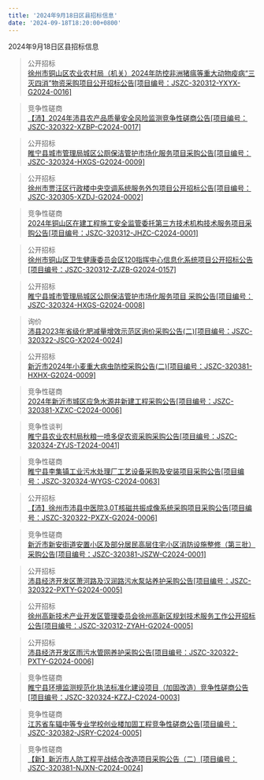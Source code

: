 ```yaml
---
title: '2024年9月18日区县招标信息'
date: '2024-09-18T18:20:00+0800'
---
```

2024年9月18日区县招标信息
<!--more-->
>公开招标<br>
>[徐州市铜山区农业农村局（机关）2024年防控非洲猪瘟等重大动物疫病“三灭四消”物资采购项目公开招标公告[项目编号：JSZC-320312-YXYX-G2024-0016]](http://czj.xz.gov.cn/Home/HomeDetails?type=0&articleid=8a475ba2-9fdf-4e97-868c-81fcb4cfefff)

>竞争性磋商<br>
>[【沛】2024年沛县农产品质量安全风险监测竞争性磋商公告[项目编号：JSZC-320322-XZBP-C2024-0017]](http://czj.xz.gov.cn/Home/HomeDetails?type=0&articleid=2d0a72e4-9d4e-415d-86a8-6c05ca5ccbd3)

>公开招标<br>
>[睢宁县城市管理局城区公厕保洁管护市场化服务项目采购公告[项目编号：JSZC-320324-HXGS-G2024-0009]](http://czj.xz.gov.cn/Home/HomeDetails?type=0&articleid=c12c42fc-f1ab-43a8-bbbb-4daff5791da6)

>公开招标<br>
>[徐州市贾汪区行政楼中央空调系统服务外包项目公开招标公告[项目编号：JSZC-320305-XZDJ-G2024-0002]](http://czj.xz.gov.cn/Home/HomeDetails?type=0&articleid=e7a9912a-144e-43a7-838e-414338a4a1f5)

>竞争性磋商<br>
>[2024年铜山区在建工程施工安全监管委托第三方技术机构技术服务项目采购公告[项目编号：JSZC-320312-JHZC-C2024-0001]](http://czj.xz.gov.cn/Home/HomeDetails?type=0&articleid=aa4532cb-d9c7-44a7-81a3-273ccdeeeb8f)

>公开招标<br>
>[徐州市铜山区卫生健康委员会区120指挥中心信息化系统项目公开招标公告[项目编号：JSZC-320312-ZJZB-G2024-0157]](http://czj.xz.gov.cn/Home/HomeDetails?type=0&articleid=ddfb41d9-035b-4ca5-825b-75f86450b248)

>公开招标<br>
>[睢宁县城市管理局城区公厕保洁管护市场化服务项目 采购公告[项目编号：JSZC-320324-HXGS-G2024-0008]](http://czj.xz.gov.cn/Home/HomeDetails?type=0&articleid=82b55945-09b2-4720-a67b-ecf1d0c7e4a7)

>询价<br>
>[沛县2023年省级化肥减量增效示范区询价采购公告(二)[项目编号：JSZC-320322-JSCG-X2024-0024]](http://czj.xz.gov.cn/Home/HomeDetails?type=0&articleid=17a7350e-6e9c-404e-a7e0-8b22050ab8c5)

>公开招标<br>
>[新沂市2024年小麦重大病虫防控采购公告(二)[项目编号：JSZC-320381-HXHX-G2024-0009]](http://czj.xz.gov.cn/Home/HomeDetails?type=0&articleid=244a078a-74c6-4d36-a99e-351506d1e735)

>竞争性磋商<br>
>[2024年新沂市城区应急水源井新建工程采购公告[项目编号：JSZC-320381-XZXC-C2024-0006]](http://czj.xz.gov.cn/Home/HomeDetails?type=0&articleid=c5f0f9c4-7688-4f02-b034-81a543a632f1)

>竞争性谈判<br>
>[睢宁县农业农村局秋粮一喷多促农资采购采购公告[项目编号：JSZC-320324-ZYJS-T2024-0041]](http://czj.xz.gov.cn/Home/HomeDetails?type=0&articleid=4ec8b3de-8b83-4ac1-822a-100d9c2d2fe6)

>竞争性磋商<br>
>[睢宁县李集镇工业污水处理厂工艺设备采购及安装项目采购公告[项目编号：JSZC-320324-WYGS-C2024-0063]](http://czj.xz.gov.cn/Home/HomeDetails?type=0&articleid=1b57cc42-7e80-45a1-a277-6d6f0f97237b)

>公开招标<br>
>[【沛】徐州市沛县中医院3.0T核磁共振成像系统采购项目采购公告[项目编号：JSZC-320322-PXZX-G2024-0006]](http://czj.xz.gov.cn/Home/HomeDetails?type=0&articleid=046d7f62-ac5a-4754-89d7-df1b85107a5a)

>竞争性磋商<br>
>[新沂市新安街道安置小区及部分居民高层住宅小区消防设施整修（第三批）采购公告[项目编号：JSZC-320381-JSZW-C2024-0001]](http://czj.xz.gov.cn/Home/HomeDetails?type=0&articleid=146d0773-b1bc-49c9-a17e-a9e92b278adc)

>公开招标<br>
>[沛县经济开发区萧河路及汉润路污水泵站养护采购公告[项目编号：JSZC-320322-PXTY-G2024-0005]](http://czj.xz.gov.cn/Home/HomeDetails?type=0&articleid=7f6f2d4e-e94f-4477-9d6b-c01db2011f6b)

>公开招标<br>
>[徐州高新技术产业开发区管理委员会徐州高新区规划技术服务工作公开招标公告[项目编号：JSZC-320312-ZYAH-G2024-0005]](http://czj.xz.gov.cn/Home/HomeDetails?type=0&articleid=d0ce23bc-6d3b-4b6a-b7d1-7ce210838b29)

>公开招标<br>
>[沛县经济开发区雨污水管网养护采购公告[项目编号：JSZC-320322-PXTY-G2024-0006]](http://czj.xz.gov.cn/Home/HomeDetails?type=0&articleid=c0281232-e7e7-45b6-950a-401bb13927d3)

>竞争性磋商<br>
>[睢宁县环境监测规范化执法标准化建设项目（加固改造）竞争性磋商公告[项目编号：JSZC-320324-KZZJ-C2024-0003]](http://czj.xz.gov.cn/Home/HomeDetails?type=0&articleid=794a87a6-2ccb-448d-a054-35a28b990f91)

>竞争性磋商<br>
>[江苏省车辐中等专业学校创业楼加固工程竞争性磋商公告[项目编号：JSZC-320382-JSRY-C2024-0005]](http://czj.xz.gov.cn/Home/HomeDetails?type=0&articleid=7f335d8a-8b46-4c7c-84fd-c97366dbdb32)

>竞争性磋商<br>
>[【新】新沂市人防工程平战结合改造项目采购公告（二）[项目编号：JSZC-320381-NJXN-C2024-0024]](http://czj.xz.gov.cn/Home/HomeDetails?type=0&articleid=3ea3686e-3f50-44fb-9eb2-c8fc5de71cc7)

